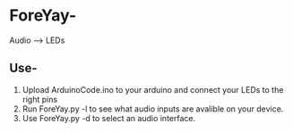 # ForeYay-
Audio --> LEDs

## Use-
1. Upload ArduinoCode.ino to your arduino and connect your LEDs to the right pins
2. Run ForeYay.py -l to see what audio inputs are avalible on your device.
3. Use ForeYay.py -d to select an audio interface.
